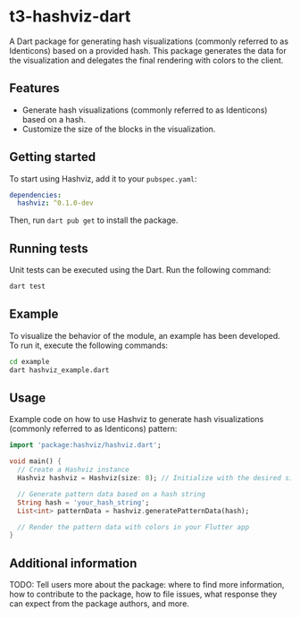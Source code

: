 # t3-hashviz-dart
A Dart package for generating hash visualizations (commonly referred to as Identicons) based on a provided hash. This package generates the data for the visualization and delegates the final rendering with colors to the client.

## Features
- Generate hash visualizations (commonly referred to as Identicons) based on a hash.
- Customize the size of the blocks in the visualization.

## Getting started
To start using Hashviz, add it to your `pubspec.yaml`:
```yaml
dependencies:
  hashviz: ^0.1.0-dev
```

Then, run `dart pub get` to install the package.

## Running tests
Unit tests can be executed using the Dart. Run the following command:
```bash
dart test
```
## Example
To visualize the behavior of the module, an example has been developed. To run it, execute the following commands:
```bash
cd example
dart hashviz_example.dart
```

## Usage
Example code on how to use Hashviz to generate hash visualizations (commonly referred to as Identicons) pattern:

```dart
import 'package:hashviz/hashviz.dart';

void main() {
  // Create a Hashviz instance
  Hashviz hashviz = Hashviz(size: 8); // Initialize with the desired size

  // Generate pattern data based on a hash string
  String hash = 'your_hash_string';
  List<int> patternData = hashviz.generatePatternData(hash);

  // Render the pattern data with colors in your Flutter app
}
```

## Additional information
TODO: Tell users more about the package: where to find more information, how to contribute to the package, how to file issues, what response they can expect from the package authors, and more.
